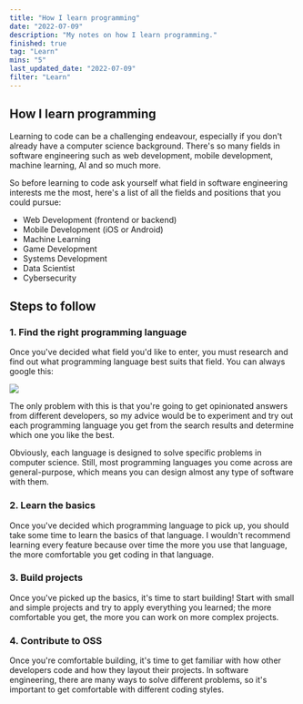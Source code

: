 ```yaml
---
title: "How I learn programming"
date: "2022-07-09"
description: "My notes on how I learn programming."
finished: true
tag: "Learn"
mins: "5"
last_updated_date: "2022-07-09"
filter: "Learn"
---
```


## How I learn programming

Learning to code can be a challenging endeavour, especially if you don't already have a computer science background. There's so many fields in software engineering such as web development, mobile development, machine learning, AI and so much more.

So before learning to code ask yourself what field in software engineering interests me the most, here's a list of all the fields and positions that you could pursue:

- Web Development (frontend or backend)
- Mobile Development (iOS or Android)
- Machine Learning
- Game Development
- Systems Development
- Data Scientist
- Cybersecurity

## Steps to follow

### 1. Find the right programming language

Once you've decided what field you'd like to enter, you must research and find out what programming language best suits that field. You can always google this:

![](/post/how-i-learn-programming/search_query_screenshot.png)

The only problem with this is that you're going to get opinionated answers from different developers, so my advice would be to experiment and try out each programming language you get from the search results and determine which one you like the best.

Obviously, each language is designed to solve specific problems in computer science. Still, most programming languages you come across are general-purpose, which means you can design almost any type of software with them.

### 2. Learn the basics

Once you've decided which programming language to pick up, you should take some time to learn the basics of that language. I wouldn't recommend learning every feature because over time the more you use that language, the more comfortable you get coding in that language.

### 3. Build projects

Once you've picked up the basics, it's time to start building! Start with small and simple projects and try to apply everything you learned; the more comfortable you get, the more you can work on more complex projects.

### 4. Contribute to OSS

Once you're comfortable building, it's time to get familiar with how other developers code and how they layout their projects. In software engineering, there are many ways to solve different problems, so it's important to get comfortable with different coding styles.

